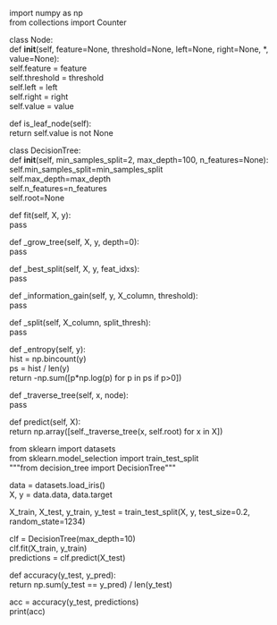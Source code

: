 import numpy as np  
from collections import Counter  

class Node:  
  def __init__(self, feature=None, threshold=None, left=None, right=None, *, value=None):  
    self.feature = feature  
    self.threshold = threshold  
    self.left = left  
    self.right = right  
    self.value = value  

  def is_leaf_node(self):  
    return self.value is not None  


class DecisionTree:  
  def __init__(self, min_samples_split=2, max_depth=100, n_features=None):  
    self.min_samples_split=min_samples_split  
    self.max_depth=max_depth  
    self.n_features=n_features  
    self.root=None  

  def fit(self, X, y):  
    pass  

  def _grow_tree(self, X, y, depth=0):  
    pass  

  def _best_split(self, X, y, feat_idxs):  
    pass  

  def _information_gain(self, y, X_column, threshold):  
    pass  

  def _split(self, X_column, split_thresh):  
    pass  

  def _entropy(self, y):  
    hist = np.bincount(y)  
    ps = hist / len(y)  
    return -np.sum([p*np.log(p) for p in ps if p>0])  

  def _traverse_tree(self, x, node):  
    pass  

  def predict(self, X):  
    return np.array([self._traverse_tree(x, self.root) for x in X])  



from sklearn import datasets  
from sklearn.model_selection import train_test_split  
"""from decision_tree import DecisionTree"""  

data = datasets.load_iris()  
X, y = data.data, data.target  

X_train, X_test, y_train, y_test = train_test_split(X, y, test_size=0.2, random_state=1234)  

clf = DecisionTree(max_depth=10)  
clf.fit(X_train, y_train)  
predictions = clf.predict(X_test)  

def accuracy(y_test, y_pred):  
  return np.sum(y_test == y_pred) / len(y_test)  

acc = accuracy(y_test, predictions)  
print(acc)  
